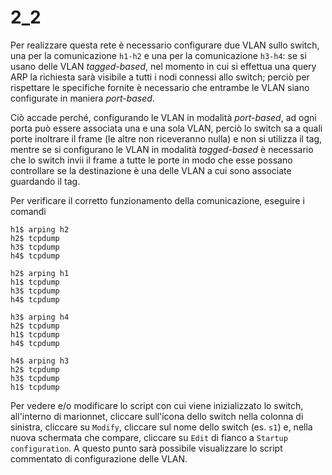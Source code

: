 
# 2_2

Per realizzare questa rete è necessario configurare due VLAN sullo switch, una per la comunicazione `h1-h2` e una per la comunicazione `h3-h4`: se si usano delle VLAN *tagged-based*, nel momento in cui si effettua una query ARP la richiesta sarà visibile a tutti i nodi connessi allo switch; perciò per rispettare le specifiche fornite è necessario che entrambe le VLAN siano configurate in maniera *port-based*.

Ciò accade perché, configurando le VLAN in modalità *port-based*, ad ogni porta può essere associata una e una sola VLAN, perciò lo switch sa a quali porte inoltrare il frame (le altre non riceveranno nulla) e non si utilizza il tag, mentre se si configurano le VLAN in modalità *tagged-based* è necessario che lo switch invii il frame a tutte le porte in modo che esse possano controllare se la destinazione è una delle VLAN a cui sono associate guardando il tag.  

Per verificare il corretto funzionamento della comunicazione, eseguire i comandi
```
h1$ arping h2
h2$ tcpdump
h3$ tcpdump
h4$ tcpdump

h2$ arping h1
h1$ tcpdump
h3$ tcpdump
h4$ tcpdump

h3$ arping h4
h2$ tcpdump
h1$ tcpdump
h4$ tcpdump

h4$ arping h3
h2$ tcpdump
h3$ tcpdump
h1$ tcpdump
```

Per vedere e/o modificare lo script con cui viene inizializzato lo switch, all'interno di marionnet, cliccare sull'icona dello switch nella colonna di sinistra, cliccare su `Modify`, cliccare sul nome dello switch (es. `s1`) e, nella nuova schermata che compare, cliccare su `Edit` di fianco a `Startup configuration`. A questo punto sarà possibile visualizzare lo script commentato di configurazione delle VLAN.